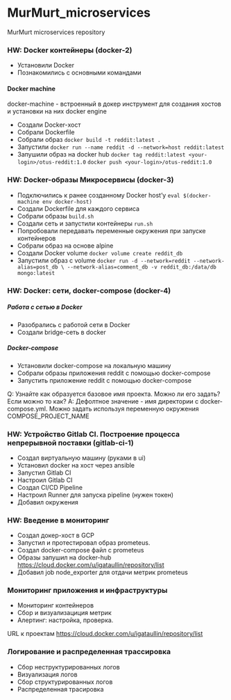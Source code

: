 # MurMurt_microservices
MurMurt microservices repository

### HW: Docker контейнеры (docker-2)

- Установили Docker
- Познакомились с основными командами

#### Docker machine
docker-machine - встроенный в докер инструмент для создания хостов и установки на них docker engine

- Создали Docker-хост
- Собрали Dockerfile
- Собрали образ ```docker build -t reddit:latest .```
- Запустили ```docker run --name reddit -d --network=host reddit:latest```
- Запушили образ на docker hub 
    ```docker tag reddit:latest <your-login>/otus-reddit:1.0```
    ```docker push <your-login>/otus-reddit:1.0```


### HW: Docker-образы Микросервисы (docker-3)

- Подключились к ранее созданному Docker host’у ```eval $(docker-machine env docker-host)```
- Создали Dockerfile для каждого сервиса
- Собрали образы ```build.sh```
- Создали сеть и запустили контейнеры ```run.sh```
- Попробовали передавать переменные окружения при запуске контейнеров
- Собрали образ на основе alpine
- Создали Docker volume ```docker volume create reddit_db```
- Запустили образ с volume ```docker run -d --network=reddit --network-alias=post_db \
--network-alias=comment_db -v reddit_db:/data/db mongo:latest```


### HW: Docker: сети, docker-compose (docker-4)

##### Работа с сетью в Docker
- Разобрались с работой сети в Docker
- Создали bridge-сеть в docker 
##### Docker-compose

- Установили docker-compose на локальную машину
- Собрали образы приложения reddit с помощью docker-compose
- Запустить приложение reddit с помощью docker-compose

Q: Узнайте как образуется базовое имя проекта. Можно ли его задать? Если можно то как? 
A: Дефолтное значение - имя директории с docker-compose.yml. Можно задать используя переменную окружения COMPOSE_PROJECT_NAME


### HW: Устройство Gitlab CI. Построение процесса непрерывной поставки (gitlab-ci-1)

- Создал виртуальную машину (руками в ui)
- Установил docker на хост через ansible
- Запустил Gitlab CI
- Настроил Gitlab CI
- Создал CI/CD Pipeline
- Настроил Runner для запуска pipeline (нужен токен)
- Добавил окружения


### HW: Введение в мониторинг

- Создал докер-хост в GCP
- Запустил и протестировал образ prometeus.
- Создал docker-compose файл с prometeus
- Образы запушил на docker-hub https://cloud.docker.com/u/igataullin/repository/list
- Добавил job node_exporter для отдачи метрик prometeus


### Мониторинг приложения и инфраструктуры
 - Мониторинг контейнеров
 - Сбор и визуализациция метрик
 - Алертинг: настройка, проверка.

  URL к проектам https://cloud.docker.com/u/igataullin/repository/list


### Логирование и распределенная трассировка

- Сбор неструктурированных логов
- Визуализация логов
- Сбор структурированных логов
- Распределенная трасировка
